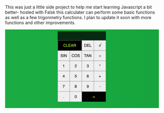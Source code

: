 This was just a little side project to help me start learning Javascript a bit better- hosted with Falsk this calculater can perform some basic functions as well as a few trigonmetry functions. I plan to update it soon with more functions and other improvements.

![alt text](app/sample.png)
